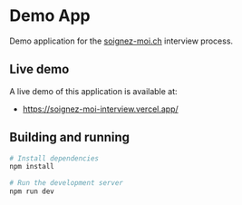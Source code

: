 # Demo App

Demo application for the [soignez-moi.ch](https://soignez-moi.ch) interview process.

## Live demo

A live demo of this application is available at:
- https://soignez-moi-interview.vercel.app/

## Building and running

```bash
# Install dependencies
npm install

# Run the development server
npm run dev
```